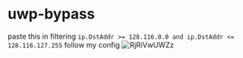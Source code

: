 # uwp-bypass

paste this in filtering ``ip.DstAddr >= 128.116.0.0 and ip.DstAddr <= 128.116.127.255``
follow my config
![RjRiVwUWZz](https://github.com/SlimBroPunk/uwp-bypass/assets/40482717/889aeda1-2cbb-424c-86f4-a3132c5ab022)
